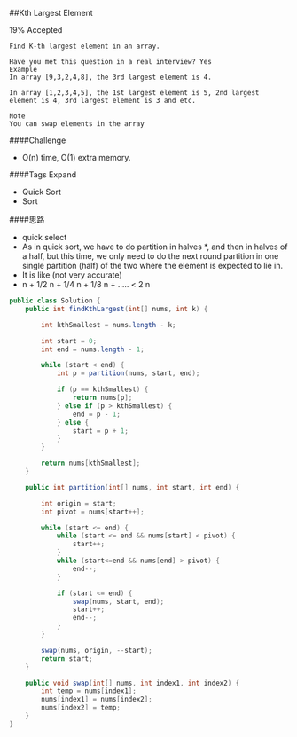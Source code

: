 ##Kth Largest Element

19% Accepted

	Find K-th largest element in an array.

	Have you met this question in a real interview? Yes
	Example
	In array [9,3,2,4,8], the 3rd largest element is 4.

	In array [1,2,3,4,5], the 1st largest element is 5, 2nd largest element is 4, 3rd largest element is 3 and etc.

	Note
	You can swap elements in the array

####Challenge
- O(n) time, O(1) extra memory.

####Tags Expand
- Quick Sort
- Sort


####思路
- quick select
- As in quick sort, we have to do partition in halves *, and then in halves of a half, but this time, we only need to do the next round partition in one single partition (half) of the two where the element is expected to lie in.
- It is like (not very accurate)
- n + 1/2 n + 1/4 n + 1/8 n + ..... < 2 n

```java
public class Solution {
    public int findKthLargest(int[] nums, int k) {

        int kthSmallest = nums.length - k;

        int start = 0;
        int end = nums.length - 1;

        while (start < end) {
            int p = partition(nums, start, end);

            if (p == kthSmallest) {
                return nums[p];
            } else if (p > kthSmallest) {
                end = p - 1;
            } else {
                start = p + 1;
            }
        }

        return nums[kthSmallest];
    }

    public int partition(int[] nums, int start, int end) {

        int origin = start;
        int pivot = nums[start++];

        while (start <= end) {
            while (start <= end && nums[start] < pivot) {
                start++;
            }
            while (start<=end && nums[end] > pivot) {
                end--;
            }

            if (start <= end) {
                swap(nums, start, end);
                start++;
                end--;
            }
        }

        swap(nums, origin, --start);
        return start;
    }

    public void swap(int[] nums, int index1, int index2) {
        int temp = nums[index1];
        nums[index1] = nums[index2];
        nums[index2] = temp;
    }
}

```
